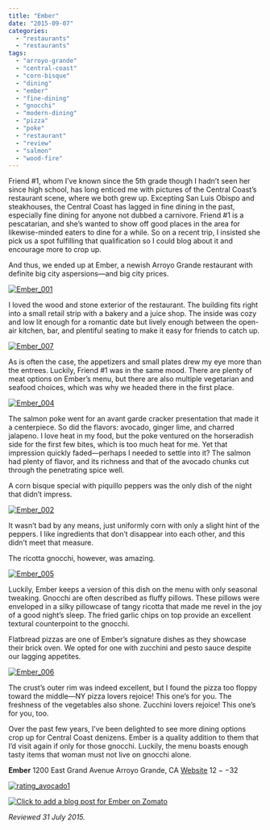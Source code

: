 ```yaml
---
title: "Ember"
date: "2015-09-07"
categories: 
  - "restaurants"
  - "restaurants"
tags: 
  - "arroyo-grande"
  - "central-coast"
  - "corn-bisque"
  - "dining"
  - "ember"
  - "fine-dining"
  - "gnocchi"
  - "modern-dining"
  - "pizza"
  - "poke"
  - "restaurant"
  - "review"
  - "salmon"
  - "wood-fire"
---
```


Friend #1, whom I’ve known since the 5th grade though I hadn’t seen her since high school, has long enticed me with pictures of the Central Coast’s restaurant scene, where we both grew up. Excepting San Luis Obispo and steakhouses, the Central Coast has lagged in fine dining in the past, especially fine dining for anyone not dubbed a carnivore. Friend #1 is a pescatarian, and she’s wanted to show off good places in the area for likewise-minded eaters to dine for a while. So on a recent trip, I insisted she pick us a spot fulfilling that qualification so I could blog about it and encourage more to crop up.

And thus, we ended up at Ember, a newish Arroyo Grande restaurant with definite big city aspersions—and big city prices.

[![Ember_001](http://s3.amazonaws.com/thegourmez-wpmedia/2015/08/Ember_001-500x334.jpg)](http://s3.amazonaws.com/thegourmez-wpmedia/2015/08/Ember_001.jpg)

I loved the wood and stone exterior of the restaurant. The building fits right into a small retail strip with a bakery and a juice shop. The inside was cozy and low lit enough for a romantic date but lively enough between the open-air kitchen, bar, and plentiful seating to make it easy for friends to catch up.

[![Ember_007](http://s3.amazonaws.com/thegourmez-wpmedia/2015/08/Ember_007-500x351.jpg)](http://s3.amazonaws.com/thegourmez-wpmedia/2015/08/Ember_007.jpg)

As is often the case, the appetizers and small plates drew my eye more than the entrees. Luckily, Friend #1 was in the same mood. There are plenty of meat options on Ember’s menu, but there are also multiple vegetarian and seafood choices, which was why we headed there in the first place.

[![Ember_004](http://s3.amazonaws.com/thegourmez-wpmedia/2015/08/Ember_004-500x401.jpg)](http://s3.amazonaws.com/thegourmez-wpmedia/2015/08/Ember_004.jpg)

The salmon poke went for an avant garde cracker presentation that made it a centerpiece. So did the flavors: avocado, ginger lime, and charred jalapeno. I love heat in my food, but the poke ventured on the horseradish side for the first few bites, which is too much heat for me. Yet that impression quickly faded—perhaps I needed to settle into it? The salmon had plenty of flavor, and its richness and that of the avocado chunks cut through the penetrating spice well.

A corn bisque special with piquillo peppers was the only dish of the night that didn’t impress.

[![Ember_002](http://s3.amazonaws.com/thegourmez-wpmedia/2015/08/Ember_002-500x334.jpg)](http://s3.amazonaws.com/thegourmez-wpmedia/2015/08/Ember_002.jpg)

It wasn’t bad by any means, just uniformly corn with only a slight hint of the peppers. I like ingredients that don’t disappear into each other, and this didn’t meet that measure.

The ricotta gnocchi, however, was amazing.

[![Ember_005](http://s3.amazonaws.com/thegourmez-wpmedia/2015/08/Ember_005-500x334.jpg)](http://s3.amazonaws.com/thegourmez-wpmedia/2015/08/Ember_005.jpg)

Luckily, Ember keeps a version of this dish on the menu with only seasonal tweaking. Gnocchi are often described as fluffy pillows. These pillows were enveloped in a silky pillowcase of tangy ricotta that made me revel in the joy of a good night’s sleep. The fried garlic chips on top provide an excellent textural counterpoint to the gnocchi.

Flatbread pizzas are one of Ember’s signature dishes as they showcase their brick oven. We opted for one with zucchini and pesto sauce despite our lagging appetites.

[![Ember_006](http://s3.amazonaws.com/thegourmez-wpmedia/2015/08/Ember_006-500x334.jpg)](http://s3.amazonaws.com/thegourmez-wpmedia/2015/08/Ember_006.jpg)

The crust’s outer rim was indeed excellent, but I found the pizza too floppy toward the middle—NY pizza lovers rejoice! This one’s for you. The freshness of the vegetables also shone. Zucchini lovers rejoice! This one’s for you, too.

Over the past few years, I’ve been delighted to see more dining options crop up for Central Coast denizens. Ember is a quality addition to them that I’d visit again if only for those gnocchi. Luckily, the menu boasts enough tasty items that woman must not live on gnocchi alone.

**Ember** 1200 East Grand Avenue Arroyo Grande, CA [Website](http://www.emberwoodfire.com/) $12--$32

[![rating_avocado1](http://s3.amazonaws.com/thegourmez-wpmedia/2009/02/rating_avocado1.gif)](http://s3.amazonaws.com/thegourmez-wpmedia/2009/02/rating_avocado1.gif)

[![Click to add a blog post for Ember on Zomato](https://www.zomato.com/logo/17615273/minilink)](https://www.zomato.com/santa-maria-ca/ember-arroyo-grande)

_Reviewed 31 July 2015._
